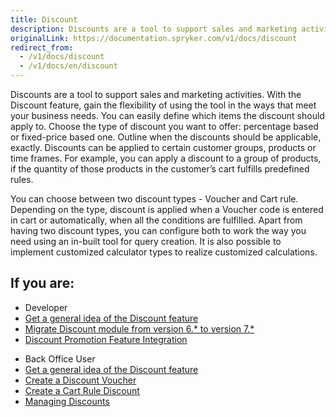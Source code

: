 ```yaml
---
title: Discount
description: Discounts are a tool to support sales and marketing activities. Gain the flexibility of using the tool in the ways that meet your business needs.
originalLink: https://documentation.spryker.com/v1/docs/discount
redirect_from:
  - /v1/docs/discount
  - /v1/docs/en/discount
---
```


Discounts are a tool to support sales and marketing activities. With the Discount feature, gain the flexibility of using the tool in the ways that meet your business needs. You can easily define which items the discount should apply to. Choose the type of discount you want to offer: percentage based or fixed-price based one. Outline when the discounts should be applicable, exactly. Discounts can be applied to certain customer groups, products or time frames. For example, you can apply a discount to a group of products, if the quantity of those products in the customer’s cart fulfills predefined rules.

You can choose between two discount types - Voucher and Cart rule. Depending on the type, discount is applied when a Voucher code is entered in cart or automatically, when all the conditions are fulfilled. Apart from having two discount types, you can configure both to work the way you need using an in-built tool for query creation. It is also possible to implement customized calculator types to realize customized calculations.

## If you are:

<div class="mr-container">
    <div class="mr-list-container">
        <!-- col1 -->
        <div class="mr-col">
            <ul class="mr-list mr-list-green">
                <li class="mr-title">Developer</li>
                <li><a href="https://documentation.spryker.com/v1/docs/discount-feature-overview-201903">Get a general idea of the Discount feature</a></li>
                <li><a href="https://documentation.spryker.com/v1/docs/mg-discount#upgrading-from-version-6---to-version-7--" class="mr-link">Migrate Discount module from version 6.* to version 7.*</a></li>
                <li><a href="https://documentation.spryker.com/v1/docs/discount-promotion-feature-integration" class="mr-link">Discount Promotion Feature Integration</a></li>
            </ul>
        </div>
        <!-- col2 -->
        <div class="mr-col">
            <ul class="mr-list mr-list-blue">
                <li class="mr-title"> Back Office User</li>
                <li><a href="https://documentation.spryker.com/v1/docs/discount-feature-overview-201903">Get a general idea of the Discount feature</a></li>
                <li><a href="https://documentation.spryker.com/v1/docs/creating-a-discount-voucher" class="mr-link">Create a Discount Voucher</a></li>
                <li><a href="https://documentation.spryker.com/v1/docs/creating-a-cart-rule-discount" class="mr-link">Create a Cart Rule Discount</a></li>
                 <li><a href="https://documentation.spryker.com/v1/docs/managing-discounts" class="mr-link">Managing Discounts</a></li>
            </ul>
        </div>
    </div>
</div>
